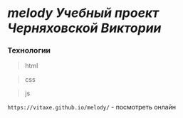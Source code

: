 # _melody Учебный проект Черняховской Виктории_

### Технологии
> html

> css

> js

`https://vitaxe.github.io/melody/` - посмотреть онлайн
